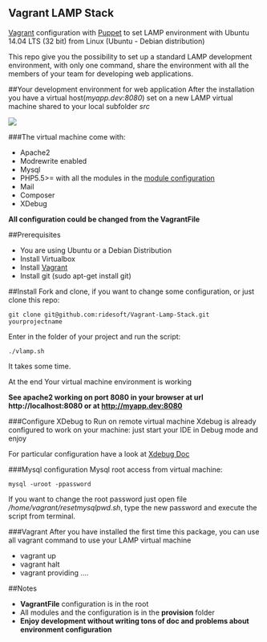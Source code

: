 Vagrant LAMP Stack
------------------------

[Vagrant](https://www.vagrantup.com) configuration with [Puppet](https://puppetlabs.com) to set LAMP environment with Ubuntu 14.04 LTS (32 bit) from Linux (Ubuntu - Debian distribution)

This repo give you the possibility to set up a standard LAMP development environment, with only one command, share the environment with all the members of your team for developing web applications.

##Your development environment for web application
After the installation you have a virtual host(*myapp.dev:8080*) set on a new LAMP virtual machine shared to your local subfolder *src*

![](https://github.com/ridesoft/Vagrant-Lamp-Stack/blob/master/doc/imgs/php5-5-24.png)

###The virtual machine  come with:
- Apache2
- Modrewrite enabled
- Mysql
- PHP5.5>= with all the modules in the [module configuration](https://github.com/ridesoft/VagrantLampStack/blob/master/provision/modules/php/manifests/init.pp)
- Mail
- Composer
- XDebug

**All configuration could be changed from the VagrantFile**

##Prerequisites
- You are using Ubuntu or a Debian Distribution
- Install Virtualbox
- Install [Vagrant](https://www.vagrantup.com)
- Install git (sudo apt-get install git)

##Install
Fork and clone, if you want to change some configuration, or just clone this repo:
```
git clone git@github.com:ridesoft/Vagrant-Lamp-Stack.git yourprojectname
```

Enter in the folder of your project and run the script:
```
./vlamp.sh
```

It takes some time.

At the end Your virtual machine environment is working

**See apache2 working on port 8080 in your browser at url http://localhost:8080 or at http://myapp.dev:8080**

###Configure XDebug to Run on remote virtual machine
Xdebug is already configured to work on your machine: just start your IDE in Debug mode and enjoy

For particular configuration have a look at [Xdebug Doc](http://xdebug.org/docs/remote)

###Mysql configuration
Mysql root access from virtual machine:
```
mysql -uroot -ppassword
```
If you want to change the root password just open file */home/vagrant/resetmysqlpwd.sh*, type the new password and execute the script from terminal.

###Vagrant
After you have installed the first time this package, you can use all vagrant command to use your LAMP virtual machine
- vagrant up
- vagrant halt
- vagrant providing
....

##Notes
- **VagrantFile** configuration is in the root
- All modules and the configuration is in the **provision** folder
- **Enjoy development without writing tons of doc and problems about environment configuration**
